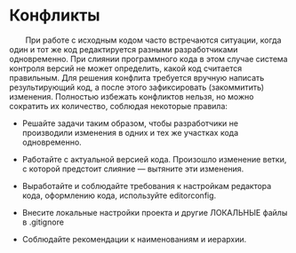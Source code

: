 # Конфликты

&emsp; &ensp; При работе с исходным кодом часто встречаются ситуации, когда один и тот же код редактируется разными разработчиками одновременно. При слиянии программного кода в этом случае система контроля версий не может определить, какой код считается правильным. Для решения конфлита требуется вручную написать результирующий код, а после этого зафиксировать (закоммитить) изменения. Полностью избежать конфликтов нельзя, но можно сократить их количество, соблюдая некоторые правила:

-	Решайте задачи таким образом, чтобы разработчики не производили изменения в одних и тех же участках кода одновременно. 

-	Работайте с актуальной версией кода. Произошло изменение ветки, с которой предстоит слияние — вытяните эти изменения.

-	Выработайте и соблюдайте требования к настройкам редактора кода, оформлению кода, используйте editorconfig.

-	Внесите локальные настройки проекта и другие ЛОКАЛЬНЫЕ файлы в .gitignore

-	Соблюдайте рекомендации к наименованиям и иерархии.
